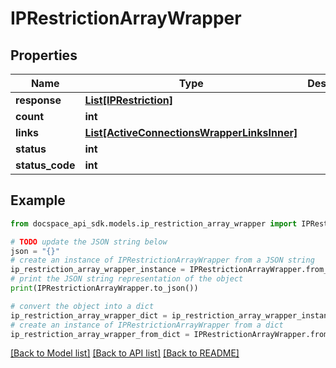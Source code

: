 # IPRestrictionArrayWrapper

## Properties

Name | Type | Description | Notes
------------ | ------------- | ------------- | -------------
**response** | [**List[IPRestriction]**](IPRestriction.md) |  | [optional] 
**count** | **int** |  | [optional] 
**links** | [**List[ActiveConnectionsWrapperLinksInner]**](ActiveConnectionsWrapperLinksInner.md) |  | [optional] 
**status** | **int** |  | [optional] 
**status_code** | **int** |  | [optional] 

## Example

```python
from docspace_api_sdk.models.ip_restriction_array_wrapper import IPRestrictionArrayWrapper

# TODO update the JSON string below
json = "{}"
# create an instance of IPRestrictionArrayWrapper from a JSON string
ip_restriction_array_wrapper_instance = IPRestrictionArrayWrapper.from_json(json)
# print the JSON string representation of the object
print(IPRestrictionArrayWrapper.to_json())

# convert the object into a dict
ip_restriction_array_wrapper_dict = ip_restriction_array_wrapper_instance.to_dict()
# create an instance of IPRestrictionArrayWrapper from a dict
ip_restriction_array_wrapper_from_dict = IPRestrictionArrayWrapper.from_dict(ip_restriction_array_wrapper_dict)
```
[[Back to Model list]](../README.md#documentation-for-models) [[Back to API list]](../README.md#documentation-for-api-endpoints) [[Back to README]](../README.md)


